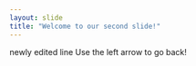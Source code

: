 ```yaml
---
layout: slide
title: "Welcome to our second slide!"
---
```

newly edited line
Use the left arrow to go back!
